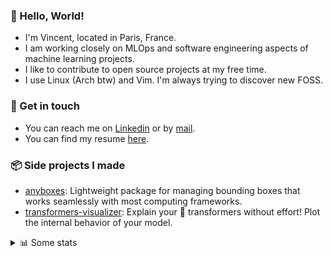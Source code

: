 ### 👋 Hello, World!

- I'm Vincent, located in Paris, France.
- I am working closely on MLOps and software engineering aspects of machine learning projects.
- I like to contribute to open source projects at my free time.
- I use Linux (Arch btw) and Vim. I'm always trying to discover new FOSS.

### 🔗 Get in touch

- You can reach me on [Linkedin](https://www.linkedin.com/in/vincent-duchauffour-3a9641155/) or by [mail](mailto:vincent.duchauffour@proton.me).
- You can find my resume [here](https://raw.githubusercontent.com/VDuchauffour/resume/main/resume.pdf).

### 📦 Side projects I made

- [anyboxes](https://github.com/VDuchauffour/anyboxes): Lightweight package for managing bounding boxes that works seamlessly with most computing frameworks.
- [transformers-visualizer](https://github.com/VDuchauffour/transformers-visualizer): Explain your 🤗 transformers without effort! Plot the internal behavior of your model. 

<details><summary>📊 Some stats</summary>  
  
<p align="center">
  <img alt="VDuchauffour's github stats" src="https://github-readme-stats.vercel.app/api?username=VDuchauffour&include_all_commits=true&show_icons=true&theme=react"/>
  <br />
  <img alt="VDuchauffour's streak stats" src="https://streak-stats.demolab.com?user=VDuchauffour&theme=react"/>
  <br />
  <img alt="VDuchauffour's language stats" src="https://github-readme-stats.vercel.app/api/top-langs/?username=VDuchauffour&count_private=true&include_all_commits=true&show_icons=true&layout=compact&theme=react"/>
  <!--   <br />
  <img alt="VDuchauffour's Wakatime stats" src="https://github-readme-stats.vercel.app/api/wakatime?username=VDuchauffour&theme=react"/> -->
</p>

#### 🧭 Wakatime stats
<!--START_SECTION:waka-->
![Code Time](http://img.shields.io/badge/Code%20Time-1%2C879%20hrs%2024%20mins-blue)

![Lines of code](https://img.shields.io/badge/From%20Hello%20World%20I%27ve%20Written-3.6%20million%20lines%20of%20code-blue)

**🐱 My GitHub Data** 

> 📦 978.2 kB Used in GitHub's Storage 
 > 
> 🏆 510 Contributions in the Year 2024
 > 
> 🚫 Not Opted to Hire
 > 
> 📜 9 Public Repositories 
 > 
> 🔑 2 Private Repositories 
 > 
**I'm an Early 🐤** 

```text
🌞 Morning                300 commits         ██░░░░░░░░░░░░░░░░░░░░░░░   07.43 % 
🌆 Daytime                2134 commits        █████████████░░░░░░░░░░░░   52.85 % 
🌃 Evening                1224 commits        ████████░░░░░░░░░░░░░░░░░   30.31 % 
🌙 Night                  380 commits         ██░░░░░░░░░░░░░░░░░░░░░░░   09.41 % 
```
📅 **I'm Most Productive on Monday** 

```text
Monday                   961 commits         ██████░░░░░░░░░░░░░░░░░░░   23.80 % 
Tuesday                  693 commits         ████░░░░░░░░░░░░░░░░░░░░░   17.16 % 
Wednesday                667 commits         ████░░░░░░░░░░░░░░░░░░░░░   16.52 % 
Thursday                 755 commits         █████░░░░░░░░░░░░░░░░░░░░   18.70 % 
Friday                   623 commits         ████░░░░░░░░░░░░░░░░░░░░░   15.43 % 
Saturday                 80 commits          ░░░░░░░░░░░░░░░░░░░░░░░░░   01.98 % 
Sunday                   259 commits         ██░░░░░░░░░░░░░░░░░░░░░░░   06.41 % 
```


📊 **This Week I Spent My Time On** 

```text
💬 Programming Languages: 
Python                   30 hrs 23 mins      █████████████████░░░░░░░░   67.48 % 
XML                      7 hrs 37 mins       ████░░░░░░░░░░░░░░░░░░░░░   16.92 % 
C++                      2 hrs 16 mins       █░░░░░░░░░░░░░░░░░░░░░░░░   05.07 % 
Bash                     1 hr 20 mins        █░░░░░░░░░░░░░░░░░░░░░░░░   02.98 % 
INI                      1 hr 2 mins         █░░░░░░░░░░░░░░░░░░░░░░░░   02.32 % 
```


 Last Updated on 24/05/2024 00:39:23 UTC
<!--END_SECTION:waka-->
</details>
